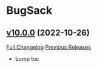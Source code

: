 # BugSack

## [v10.0.0](https://github.com/funkydude/BugSack/tree/v10.0.0) (2022-10-26)
[Full Changelog](https://github.com/funkydude/BugSack/compare/v9.2.6...v10.0.0) [Previous Releases](https://github.com/funkydude/BugSack/releases)

- bump toc  

